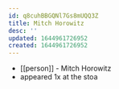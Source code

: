 ```yaml
---
id: q8cuhBBGQNl7Gs8mUQQ3Z
title: Mitch Horowitz
desc: ''
updated: 1644961726952
created: 1644961726952
---
```



- [[person]] - Mitch Horowitz
- appeared 1x at the stoa
